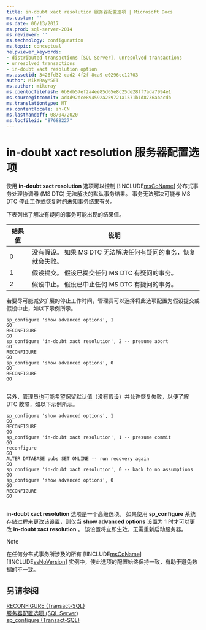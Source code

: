 ```yaml
---
title: in-doubt xact resolution 服务器配置选项 | Microsoft Docs
ms.custom: ''
ms.date: 06/13/2017
ms.prod: sql-server-2014
ms.reviewer: ''
ms.technology: configuration
ms.topic: conceptual
helpviewer_keywords:
- distributed transactions [SQL Server], unresolved transactions
- unresolved transactions
- in-doubt xact resolution option
ms.assetid: 3426fd32-cad2-4f2f-8ca9-e0296cc12703
author: MikeRayMSFT
ms.author: mikeray
ms.openlocfilehash: 6b8db57ef2a4ee85d65e8c25de28ff7ada7994e1
ms.sourcegitcommit: ad4d92dce894592a259721a1571b1d8736abacdb
ms.translationtype: MT
ms.contentlocale: zh-CN
ms.lasthandoff: 08/04/2020
ms.locfileid: "87688227"
---
```

# <a name="in-doubt-xact-resolution-server-configuration-option"></a>in-doubt xact resolution 服务器配置选项
  使用 **in-doubt xact resolution** 选项可以控制 [!INCLUDE[msCoName](../../includes/msconame-md.md)] 分布式事务处理协调器 (MS DTC) 无法解决的默认事务结果。 事务无法解决可能与 MS DTC 停止工作或恢复时的未知事务结果有关。  
  
 下表列出了解决有疑问的事务可能出现的结果值。  
  
|结果值|说明|  
|-------------------|-----------------|  
|0|没有假设。 如果 MS DTC 无法解决任何有疑问的事务，恢复就会失败。|  
|1|假设提交。 假设已提交任何 MS DTC 有疑问的事务。|  
|2|假设中止。 假设已中止任何 MS DTC 有疑问的事务。|  
  
 若要尽可能减少扩展的停止工作时间，管理员可以选择将此选项配置为假设提交或假设中止，如以下示例所示。  
  
```  
sp_configure 'show advanced options', 1  
GO  
RECONFIGURE  
GO  
sp_configure 'in-doubt xact resolution', 2 -- presume abort  
GO  
RECONFIGURE  
GO  
sp_configure 'show advanced options', 0  
GO  
RECONFIGURE  
GO  
  
```  
  
 另外，管理员也可能希望保留默认值（没有假设）并允许恢复失败，以便了解 DTC 故障，如以下示例所示。  
  
```  
sp_configure 'show advanced options', 1  
GO  
RECONFIGURE  
GO  
sp_configure 'in-doubt xact resolution', 1 -- presume commit  
GO  
reconfigure  
GO  
ALTER DATABASE pubs SET ONLINE -- run recovery again  
GO  
sp_configure 'in-doubt xact resolution', 0 -- back to no assumptions  
GO  
sp_configure 'show advanced options', 0  
GO  
RECONFIGURE  
GO  
  
```  
  
 **in-doubt xact resolution** 选项是一个高级选项。 如果使用 **sp_configure** 系统存储过程来更改该设置，则仅当 **show advanced options** 设置为 1 时才可以更改 **in-doubt xact resolution** 。 该设置将立即生效，无需重新启动服务器。  
  
> [!NOTE]  
>  在任何分布式事务所涉及的所有 [!INCLUDE[msCoName](../../includes/msconame-md.md)][!INCLUDE[ssNoVersion](../../includes/ssnoversion-md.md)] 实例中，使此选项的配置始终保持一致，有助于避免数据的不一致。  
  
## <a name="see-also"></a>另请参阅  
 [RECONFIGURE (Transact-SQL)](/sql/t-sql/language-elements/reconfigure-transact-sql)   
 [服务器配置选项 (SQL Server)](server-configuration-options-sql-server.md)   
 [sp_configure &#40;Transact-SQL&#41;](/sql/relational-databases/system-stored-procedures/sp-configure-transact-sql)  
  
  

